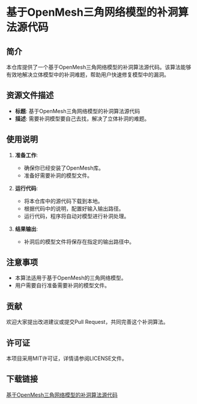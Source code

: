 # 基于OpenMesh三角网络模型的补洞算法源代码

## 简介

本仓库提供了一个基于OpenMesh三角网络模型的补洞算法源代码。该算法能够有效地解决立体模型中的补洞难题，帮助用户快速修复模型中的漏洞。

## 资源文件描述

- **标题**: 基于OpenMesh三角网络模型的补洞算法源代码
- **描述**: 需要补洞模型要自己去找，解决了立体补洞的难题。

## 使用说明

1. **准备工作**: 
   - 确保你已经安装了OpenMesh库。
   - 准备好需要补洞的模型文件。

2. **运行代码**:
   - 将本仓库中的源代码下载到本地。
   - 根据代码中的说明，配置好输入输出路径。
   - 运行代码，程序将自动对模型进行补洞处理。

3. **结果输出**:
   - 补洞后的模型文件将保存在指定的输出路径中。

## 注意事项

- 本算法适用于基于OpenMesh的三角网络模型。
- 用户需要自行准备需要补洞的模型文件。

## 贡献

欢迎大家提出改进建议或提交Pull Request，共同完善这个补洞算法。

## 许可证

本项目采用MIT许可证，详情请参阅LICENSE文件。

## 下载链接

[基于OpenMesh三角网络模型的补洞算法源代码](https://pan.quark.cn/s/29cd38101d9d)